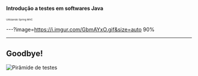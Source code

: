 #### Introdução a testes em softwares Java
<sub><sup><sub><sup>Utilizando Spring MVC</sup></sub></sup></sub>

---?image=https://i.imgur.com/GbmAYxO.gif&size=auto 90%


---

## Goodbye!

![Pirâmide de testes](https://2.bp.blogspot.com/-YTzv_O4TnkA/VTgexlumP1I/AAAAAAAAAJ8/57-rnwyvP6g/s1600/image02.png)

